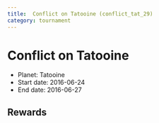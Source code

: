```yaml
---
title:  Conflict on Tatooine (conflict_tat_29)
category: tournament
---
```

#  Conflict on Tatooine

  * Planet: Tatooine
  * Start date: 2016-06-24
  * End date: 2016-06-27

## Rewards

